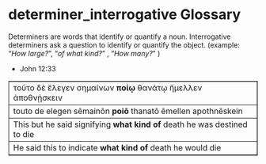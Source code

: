 # determiner_interrogative Glossary
Determiners are words that identify or quantify a noun.  Interrogative determiners ask a question to identify or quantify the object.  (example: “*How large?*”, “*of what kind?*” , “*How many?*” )

* John 12:33
<table border="1" class="docutils">
<colgroup>
<col width="100%" />
</colgroup>
<tbody valign="top">
<tr class="row-odd"><td>τοῦτο  δὲ  ἔλεγεν  σημαίνων  <b>ποίῳ</b>  θανάτῳ  ἤμελλεν  ἀποθνῄσκειν</td>
</tr>
<tr class="row-even"><td>touto  de elegen sēmainōn  <b>poiō</b>    thanatō  ēmellen  apothnēskein</td>
</tr>
<tr class="row-odd"><td>This   but   he said   signifying     <b>what kind of</b>   death  he was destined  to   die</td>
</tr>
<tr class="row-even"><td>He said this to indicate <b>what kind of</b> death he would die</td>
</tr>
</tbody>
</table>
 
